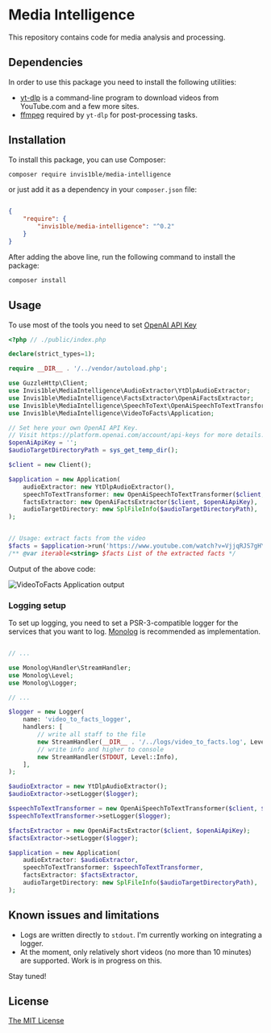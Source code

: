 Media Intelligence
==================

This repository contains code for media analysis and processing.


Dependencies
------------

In order to use this package you need to install the following utilities:

- [yt-dlp](https://github.com/yt-dlp/yt-dlp) is a command-line program to download videos from YouTube.com and a few more sites.
- [ffmpeg](https://www.ffmpeg.org/) required by `yt-dlp` for post-processing tasks.


Installation
------------

To install this package, you can use Composer:

```bash
composer require invis1ble/media-intelligence
```

or just add it as a dependency in your `composer.json` file:

```json

{
    "require": {
        "invis1ble/media-intelligence": "^0.2"
    }
}
```

After adding the above line, run the following command to install the package:

```bash
composer install
```


Usage
-----

To use most of the tools you need to set [OpenAI API Key](https://platform.openai.com/account/api-keys)

```php
<?php // ./public/index.php

declare(strict_types=1);

require __DIR__ . '/../vendor/autoload.php';

use GuzzleHttp\Client;
use Invis1ble\MediaIntelligence\AudioExtractor\YtDlpAudioExtractor;
use Invis1ble\MediaIntelligence\FactsExtractor\OpenAiFactsExtractor;
use Invis1ble\MediaIntelligence\SpeechToText\OpenAiSpeechToTextTransformer;
use Invis1ble\MediaIntelligence\VideoToFacts\Application;

// Set here your own OpenAI API Key.
// Visit https://platform.openai.com/account/api-keys for more details.
$openAiApiKey = '';
$audioTargetDirectoryPath = sys_get_temp_dir();

$client = new Client();

$application = new Application(
    audioExtractor: new YtDlpAudioExtractor(),
    speechToTextTransformer: new OpenAiSpeechToTextTransformer($client, $openAiApiKey),
    factsExtractor: new OpenAiFactsExtractor($client, $openAiApiKey),
    audioTargetDirectory: new SplFileInfo($audioTargetDirectoryPath),
);


// Usage: extract facts from the video
$facts = $application->run('https://www.youtube.com/watch?v=VjjqRJS7gHY');
/** @var iterable<string> $facts List of the extracted facts */
```

Output of the above code:

![VideoToFacts Application output](https://user-images.githubusercontent.com/1710944/222926850-87526e12-0231-4094-b869-c7758ebecb03.png)


### Logging setup

To set up logging, you need to set a PSR-3-compatible logger for the services that you want to log.
[Monolog](https://github.com/Seldaek/monolog) is recommended as implementation.

```php

// ...

use Monolog\Handler\StreamHandler;
use Monolog\Level;
use Monolog\Logger;

// ...

$logger = new Logger(
    name: 'video_to_facts_logger',
    handlers: [
        // write all staff to the file
        new StreamHandler(__DIR__ . '/../logs/video_to_facts.log', Level::Debug),
        // write info and higher to console
        new StreamHandler(STDOUT, Level::Info),
    ],
);

$audioExtractor = new YtDlpAudioExtractor();
$audioExtractor->setLogger($logger);

$speechToTextTransformer = new OpenAiSpeechToTextTransformer($client, $openAiApiKey);
$speechToTextTransformer->setLogger($logger);

$factsExtractor = new OpenAiFactsExtractor($client, $openAiApiKey);
$factsExtractor->setLogger($logger);

$application = new Application(
    audioExtractor: $audioExtractor,
    speechToTextTransformer: $speechToTextTransformer,
    factsExtractor: $factsExtractor,
    audioTargetDirectory: new SplFileInfo($audioTargetDirectoryPath),
);

```



Known issues and limitations
----------------------------
- Logs are written directly to `stdout`. I'm currently working on integrating a logger.
- At the moment, only relatively short videos (no more than 10 minutes) are supported. Work is in progress on this.

Stay tuned!


License
-------

[The MIT License](./LICENSE)
